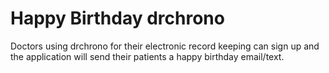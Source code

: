 # Happy Birthday drchrono
Doctors using drchrono for their electronic record keeping can sign up and the application will send their patients a happy birthday email/text.
